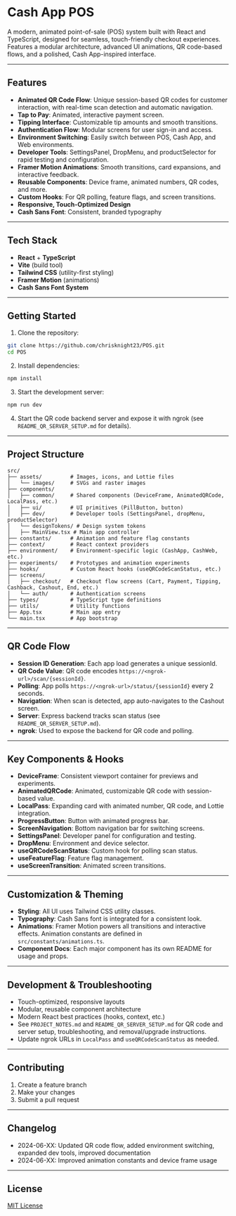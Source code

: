 # Cash App POS

A modern, animated point-of-sale (POS) system built with React and TypeScript, designed for seamless, touch-friendly checkout experiences. Features a modular architecture, advanced UI animations, QR code-based flows, and a polished, Cash App-inspired interface.

---

## Features

- **Animated QR Code Flow**: Unique session-based QR codes for customer interaction, with real-time scan detection and automatic navigation.
- **Tap to Pay**: Animated, interactive payment screen.
- **Tipping Interface**: Customizable tip amounts and smooth transitions.
- **Authentication Flow**: Modular screens for user sign-in and access.
- **Environment Switching**: Easily switch between POS, Cash App, and Web environments.
- **Developer Tools**: SettingsPanel, DropMenu, and productSelector for rapid testing and configuration.
- **Framer Motion Animations**: Smooth transitions, card expansions, and interactive feedback.
- **Reusable Components**: Device frame, animated numbers, QR codes, and more.
- **Custom Hooks**: For QR polling, feature flags, and screen transitions.
- **Responsive, Touch-Optimized Design**
- **Cash Sans Font**: Consistent, branded typography

---

## Tech Stack

- **React** + **TypeScript**
- **Vite** (build tool)
- **Tailwind CSS** (utility-first styling)
- **Framer Motion** (animations)
- **Cash Sans Font System**

---

## Getting Started

1. Clone the repository:
```bash
git clone https://github.com/chrisknight23/POS.git
cd POS
```

2. Install dependencies:
```bash
npm install
```

3. Start the development server:
```bash
npm run dev
```

4. Start the QR code backend server and expose it with ngrok (see `README_QR_SERVER_SETUP.md` for details).

---

## Project Structure

```
src/
├── assets/         # Images, icons, and Lottie files
│   └── images/     # SVGs and raster images
├── components/
│   ├── common/     # Shared components (DeviceFrame, AnimatedQRCode, LocalPass, etc.)
│   ├── ui/         # UI primitives (PillButton, button)
│   ├── dev/        # Developer tools (SettingsPanel, dropMenu, productSelector)
│   └── designTokens/ # Design system tokens
│   ├── MainView.tsx # Main app controller
├── constants/      # Animation and feature flag constants
├── context/        # React context providers
├── environment/    # Environment-specific logic (CashApp, CashWeb, etc.)
├── experiments/    # Prototypes and animation experiments
├── hooks/          # Custom React hooks (useQRCodeScanStatus, etc.)
├── screens/
│   ├── checkout/   # Checkout flow screens (Cart, Payment, Tipping, Cashback, Cashout, End, etc.)
│   └── auth/       # Authentication screens
├── types/          # TypeScript type definitions
├── utils/          # Utility functions
├── App.tsx         # Main app entry
└── main.tsx        # App bootstrap
```

---

## QR Code Flow

- **Session ID Generation**: Each app load generates a unique sessionId.
- **QR Code Value**: QR code encodes `https://<ngrok-url>/scan/{sessionId}`.
- **Polling**: App polls `https://<ngrok-url>/status/{sessionId}` every 2 seconds.
- **Navigation**: When scan is detected, app auto-navigates to the Cashout screen.
- **Server**: Express backend tracks scan status (see `README_QR_SERVER_SETUP.md`).
- **ngrok**: Used to expose the backend for QR code and polling.

---

## Key Components & Hooks

- **DeviceFrame**: Consistent viewport container for previews and experiments.
- **AnimatedQRCode**: Animated, customizable QR code with session-based value.
- **LocalPass**: Expanding card with animated number, QR code, and Lottie integration.
- **ProgressButton**: Button with animated progress bar.
- **ScreenNavigation**: Bottom navigation bar for switching screens.
- **SettingsPanel**: Developer panel for configuration and testing.
- **DropMenu**: Environment and device selector.
- **useQRCodeScanStatus**: Custom hook for polling scan status.
- **useFeatureFlag**: Feature flag management.
- **useScreenTransition**: Animated screen transitions.

---

## Customization & Theming

- **Styling**: All UI uses Tailwind CSS utility classes.
- **Typography**: Cash Sans font is integrated for a consistent look.
- **Animations**: Framer Motion powers all transitions and interactive effects. Animation constants are defined in `src/constants/animations.ts`.
- **Component Docs**: Each major component has its own README for usage and props.

---

## Development & Troubleshooting

- Touch-optimized, responsive layouts
- Modular, reusable component architecture
- Modern React best practices (hooks, context, etc.)
- See `PROJECT_NOTES.md` and `README_QR_SERVER_SETUP.md` for QR code and server setup, troubleshooting, and removal/upgrade instructions.
- Update ngrok URLs in `LocalPass` and `useQRCodeScanStatus` as needed.

---

## Contributing

1. Create a feature branch
2. Make your changes
3. Submit a pull request

---

## Changelog

- 2024-06-XX: Updated QR code flow, added environment switching, expanded dev tools, improved documentation
- 2024-06-XX: Improved animation constants and device frame usage

---

## License

[MIT License](LICENSE) 